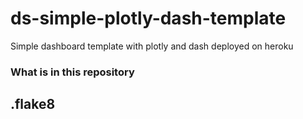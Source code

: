 # ds-simple-plotly-dash-template

Simple dashboard template with plotly and dash deployed on heroku

### What is in this repository

## .flake8
